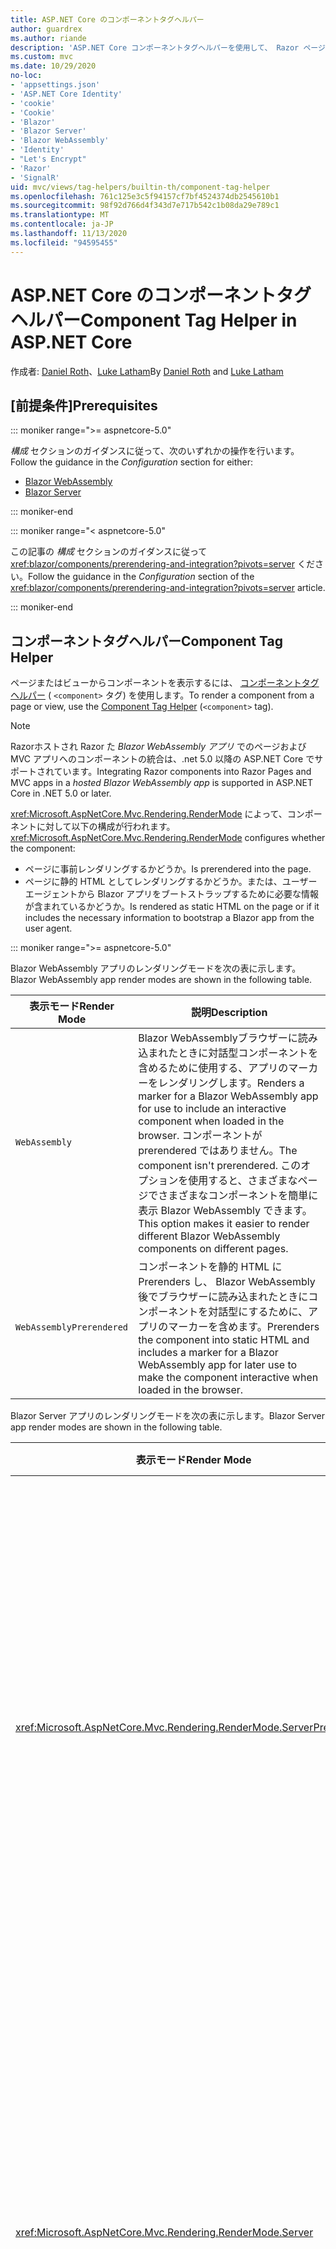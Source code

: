```yaml
---
title: ASP.NET Core のコンポーネントタグヘルパー
author: guardrex
ms.author: riande
description: 'ASP.NET Core コンポーネントタグヘルパーを使用して、 Razor ページおよびビューでコンポーネントを表示する方法について説明します。'
ms.custom: mvc
ms.date: 10/29/2020
no-loc:
- 'appsettings.json'
- 'ASP.NET Core Identity'
- 'cookie'
- 'Cookie'
- 'Blazor'
- 'Blazor Server'
- 'Blazor WebAssembly'
- 'Identity'
- "Let's Encrypt"
- 'Razor'
- 'SignalR'
uid: mvc/views/tag-helpers/builtin-th/component-tag-helper
ms.openlocfilehash: 761c125e3c5f94157cf7bf4524374db2545610b1
ms.sourcegitcommit: 98f92d766d4f343d7e717b542c1b08da29e789c1
ms.translationtype: MT
ms.contentlocale: ja-JP
ms.lasthandoff: 11/13/2020
ms.locfileid: "94595455"
---
```

# <a name="component-tag-helper-in-aspnet-core"></a><span data-ttu-id="8e9a7-103">ASP.NET Core のコンポーネントタグヘルパー</span><span class="sxs-lookup"><span data-stu-id="8e9a7-103">Component Tag Helper in ASP.NET Core</span></span>

<span data-ttu-id="8e9a7-104">作成者: [Daniel Roth](https://github.com/danroth27)、[Luke Latham](https://github.com/guardrex)</span><span class="sxs-lookup"><span data-stu-id="8e9a7-104">By [Daniel Roth](https://github.com/danroth27) and [Luke Latham](https://github.com/guardrex)</span></span>

## <a name="prerequisites"></a><span data-ttu-id="8e9a7-105">[前提条件]</span><span class="sxs-lookup"><span data-stu-id="8e9a7-105">Prerequisites</span></span>

::: moniker range=">= aspnetcore-5.0"

<span data-ttu-id="8e9a7-106">*構成* セクションのガイダンスに従って、次のいずれかの操作を行います。</span><span class="sxs-lookup"><span data-stu-id="8e9a7-106">Follow the guidance in the *Configuration* section for either:</span></span>

* [Blazor WebAssembly](xref:blazor/components/prerendering-and-integration?pivots=webassembly)
* [Blazor Server](xref:blazor/components/prerendering-and-integration?pivots=server)

::: moniker-end

::: moniker range="< aspnetcore-5.0"

<span data-ttu-id="8e9a7-107">この記事の *構成* セクションのガイダンスに従って <xref:blazor/components/prerendering-and-integration?pivots=server> ください。</span><span class="sxs-lookup"><span data-stu-id="8e9a7-107">Follow the guidance in the *Configuration* section of the <xref:blazor/components/prerendering-and-integration?pivots=server> article.</span></span>

::: moniker-end

## <a name="component-tag-helper"></a><span data-ttu-id="8e9a7-108">コンポーネントタグヘルパー</span><span class="sxs-lookup"><span data-stu-id="8e9a7-108">Component Tag Helper</span></span>

<span data-ttu-id="8e9a7-109">ページまたはビューからコンポーネントを表示するには、 [コンポーネントタグヘルパー](xref:Microsoft.AspNetCore.Mvc.TagHelpers.ComponentTagHelper) ( `<component>` タグ) を使用します。</span><span class="sxs-lookup"><span data-stu-id="8e9a7-109">To render a component from a page or view, use the [Component Tag Helper](xref:Microsoft.AspNetCore.Mvc.TagHelpers.ComponentTagHelper) (`<component>` tag).</span></span>

> [!NOTE]
> <span data-ttu-id="8e9a7-110">Razorホストされ Razor た *Blazor WebAssembly アプリ* でのページおよび MVC アプリへのコンポーネントの統合は、.net 5.0 以降の ASP.NET Core でサポートされています。</span><span class="sxs-lookup"><span data-stu-id="8e9a7-110">Integrating Razor components into Razor Pages and MVC apps in a *hosted Blazor WebAssembly app* is supported in ASP.NET Core in .NET 5.0 or later.</span></span>

<span data-ttu-id="8e9a7-111"><xref:Microsoft.AspNetCore.Mvc.Rendering.RenderMode> によって、コンポーネントに対して以下の構成が行われます。</span><span class="sxs-lookup"><span data-stu-id="8e9a7-111"><xref:Microsoft.AspNetCore.Mvc.Rendering.RenderMode> configures whether the component:</span></span>

* <span data-ttu-id="8e9a7-112">ページに事前レンダリングするかどうか。</span><span class="sxs-lookup"><span data-stu-id="8e9a7-112">Is prerendered into the page.</span></span>
* <span data-ttu-id="8e9a7-113">ページに静的 HTML としてレンダリングするかどうか。または、ユーザー エージェントから Blazor アプリをブートストラップするために必要な情報が含まれているかどうか。</span><span class="sxs-lookup"><span data-stu-id="8e9a7-113">Is rendered as static HTML on the page or if it includes the necessary information to bootstrap a Blazor app from the user agent.</span></span>

::: moniker range=">= aspnetcore-5.0"

<span data-ttu-id="8e9a7-114">Blazor WebAssembly アプリのレンダリングモードを次の表に示します。</span><span class="sxs-lookup"><span data-stu-id="8e9a7-114">Blazor WebAssembly app render modes are shown in the following table.</span></span>

| <span data-ttu-id="8e9a7-115">表示モード</span><span class="sxs-lookup"><span data-stu-id="8e9a7-115">Render Mode</span></span> | <span data-ttu-id="8e9a7-116">説明</span><span class="sxs-lookup"><span data-stu-id="8e9a7-116">Description</span></span> |
| ----------- | ----------- |
| `WebAssembly` | <span data-ttu-id="8e9a7-117">Blazor WebAssemblyブラウザーに読み込まれたときに対話型コンポーネントを含めるために使用する、アプリのマーカーをレンダリングします。</span><span class="sxs-lookup"><span data-stu-id="8e9a7-117">Renders a marker for a Blazor WebAssembly app for use to include an interactive component when loaded in the browser.</span></span> <span data-ttu-id="8e9a7-118">コンポーネントが prerendered ではありません。</span><span class="sxs-lookup"><span data-stu-id="8e9a7-118">The component isn't prerendered.</span></span> <span data-ttu-id="8e9a7-119">このオプションを使用すると、さまざまなページでさまざまなコンポーネントを簡単に表示 Blazor WebAssembly できます。</span><span class="sxs-lookup"><span data-stu-id="8e9a7-119">This option makes it easier to render different Blazor WebAssembly components on different pages.</span></span> |
| `WebAssemblyPrerendered` | <span data-ttu-id="8e9a7-120">コンポーネントを静的 HTML に Prerenders し、 Blazor WebAssembly 後でブラウザーに読み込まれたときにコンポーネントを対話型にするために、アプリのマーカーを含めます。</span><span class="sxs-lookup"><span data-stu-id="8e9a7-120">Prerenders the component into static HTML and includes a marker for a Blazor WebAssembly app for later use to make the component interactive when loaded in the browser.</span></span> |

<span data-ttu-id="8e9a7-121">Blazor Server アプリのレンダリングモードを次の表に示します。</span><span class="sxs-lookup"><span data-stu-id="8e9a7-121">Blazor Server app render modes are shown in the following table.</span></span>

| <span data-ttu-id="8e9a7-122">表示モード</span><span class="sxs-lookup"><span data-stu-id="8e9a7-122">Render Mode</span></span> | <span data-ttu-id="8e9a7-123">説明</span><span class="sxs-lookup"><span data-stu-id="8e9a7-123">Description</span></span> |
| ----------- | ----------- |
| <xref:Microsoft.AspNetCore.Mvc.Rendering.RenderMode.ServerPrerendered> | <span data-ttu-id="8e9a7-124">コンポーネントを静的 HTML にレンダリングし、Blazor Server アプリのマーカーを含めます。</span><span class="sxs-lookup"><span data-stu-id="8e9a7-124">Renders the component into static HTML and includes a marker for a Blazor Server app.</span></span> <span data-ttu-id="8e9a7-125">このマーカーは、ユーザー エージェントの起動時に Blazor アプリをブートストラップするために使用されます。</span><span class="sxs-lookup"><span data-stu-id="8e9a7-125">When the user-agent starts, this marker is used to bootstrap a Blazor app.</span></span> |
| <xref:Microsoft.AspNetCore.Mvc.Rendering.RenderMode.Server> | <span data-ttu-id="8e9a7-126">Blazor Server アプリのマーカーをレンダリングします。</span><span class="sxs-lookup"><span data-stu-id="8e9a7-126">Renders a marker for a Blazor Server app.</span></span> <span data-ttu-id="8e9a7-127">コンポーネントからの出力は含められません。</span><span class="sxs-lookup"><span data-stu-id="8e9a7-127">Output from the component isn't included.</span></span> <span data-ttu-id="8e9a7-128">このマーカーは、ユーザー エージェントの起動時に Blazor アプリをブートストラップするために使用されます。</span><span class="sxs-lookup"><span data-stu-id="8e9a7-128">When the user-agent starts, this marker is used to bootstrap a Blazor app.</span></span> |
| <xref:Microsoft.AspNetCore.Mvc.Rendering.RenderMode.Static> | <span data-ttu-id="8e9a7-129">コンポーネントを静的 HTML にレンダリングします。</span><span class="sxs-lookup"><span data-stu-id="8e9a7-129">Renders the component into static HTML.</span></span> |

::: moniker-end

::: moniker range="< aspnetcore-5.0"

<span data-ttu-id="8e9a7-130">Blazor Server アプリのレンダリングモードを次の表に示します。</span><span class="sxs-lookup"><span data-stu-id="8e9a7-130">Blazor Server app render modes are shown in the following table.</span></span>

| <span data-ttu-id="8e9a7-131">表示モード</span><span class="sxs-lookup"><span data-stu-id="8e9a7-131">Render Mode</span></span> | <span data-ttu-id="8e9a7-132">説明</span><span class="sxs-lookup"><span data-stu-id="8e9a7-132">Description</span></span> |
| ----------- | ----------- |
| <xref:Microsoft.AspNetCore.Mvc.Rendering.RenderMode.ServerPrerendered> | <span data-ttu-id="8e9a7-133">コンポーネントを静的 HTML にレンダリングし、Blazor Server アプリのマーカーを含めます。</span><span class="sxs-lookup"><span data-stu-id="8e9a7-133">Renders the component into static HTML and includes a marker for a Blazor Server app.</span></span> <span data-ttu-id="8e9a7-134">このマーカーは、ユーザー エージェントの起動時に Blazor アプリをブートストラップするために使用されます。</span><span class="sxs-lookup"><span data-stu-id="8e9a7-134">When the user-agent starts, this marker is used to bootstrap a Blazor app.</span></span> |
| <xref:Microsoft.AspNetCore.Mvc.Rendering.RenderMode.Server> | <span data-ttu-id="8e9a7-135">Blazor Server アプリのマーカーをレンダリングします。</span><span class="sxs-lookup"><span data-stu-id="8e9a7-135">Renders a marker for a Blazor Server app.</span></span> <span data-ttu-id="8e9a7-136">コンポーネントからの出力は含められません。</span><span class="sxs-lookup"><span data-stu-id="8e9a7-136">Output from the component isn't included.</span></span> <span data-ttu-id="8e9a7-137">このマーカーは、ユーザー エージェントの起動時に Blazor アプリをブートストラップするために使用されます。</span><span class="sxs-lookup"><span data-stu-id="8e9a7-137">When the user-agent starts, this marker is used to bootstrap a Blazor app.</span></span> |
| <xref:Microsoft.AspNetCore.Mvc.Rendering.RenderMode.Static> | <span data-ttu-id="8e9a7-138">コンポーネントを静的 HTML にレンダリングします。</span><span class="sxs-lookup"><span data-stu-id="8e9a7-138">Renders the component into static HTML.</span></span> |

::: moniker-end

<span data-ttu-id="8e9a7-139">追加の特性は次のとおりです。</span><span class="sxs-lookup"><span data-stu-id="8e9a7-139">Additional characteristics include:</span></span>

* <span data-ttu-id="8e9a7-140">複数のコンポーネントを表示する複数のコンポーネントタグヘルパーが許可されてい Razor ます。</span><span class="sxs-lookup"><span data-stu-id="8e9a7-140">Multiple Component Tag Helpers rendering multiple Razor components is allowed.</span></span>
* <span data-ttu-id="8e9a7-141">アプリが起動した後に、コンポーネントを動的にレンダリングすることはできません。</span><span class="sxs-lookup"><span data-stu-id="8e9a7-141">Components can't be dynamically rendered after the app has started.</span></span>
* <span data-ttu-id="8e9a7-142">ページとビューはコンポーネントを使用できますが、逆の場合は真実ではありません。</span><span class="sxs-lookup"><span data-stu-id="8e9a7-142">While pages and views can use components, the converse isn't true.</span></span> <span data-ttu-id="8e9a7-143">コンポーネントでは、ビューおよびページ固有の機能 (部分ビューやセクションなど) を使用できません。</span><span class="sxs-lookup"><span data-stu-id="8e9a7-143">Components can't use view- and page-specific features, such as partial views and sections.</span></span> <span data-ttu-id="8e9a7-144">コンポーネントの部分ビューのロジックを使用するには、部分ビューのロジックをコンポーネントにします。</span><span class="sxs-lookup"><span data-stu-id="8e9a7-144">To use logic from a partial view in a component, factor out the partial view logic into a component.</span></span>
* <span data-ttu-id="8e9a7-145">静的 HTML ページからのサーバー コンポーネントのレンダリングは、サポートされていません。</span><span class="sxs-lookup"><span data-stu-id="8e9a7-145">Rendering server components from a static HTML page isn't supported.</span></span>

<span data-ttu-id="8e9a7-146">次のコンポーネントタグヘルパーは、 `Counter` を使用して、アプリケーションのページまたはビューでコンポーネントをレンダリングし Blazor Server `ServerPrerendered` ます。</span><span class="sxs-lookup"><span data-stu-id="8e9a7-146">The following Component Tag Helper renders the `Counter` component in a page or view in a Blazor Server app with `ServerPrerendered`:</span></span>

```cshtml
@addTagHelper *, Microsoft.AspNetCore.Mvc.TagHelpers
@using {APP ASSEMBLY}.Pages

...

<component type="typeof(Counter)" render-mode="ServerPrerendered" />
```

<span data-ttu-id="8e9a7-147">前の例では、 `Counter` コンポーネントがアプリの *Pages* フォルダー内にあることを前提としています。</span><span class="sxs-lookup"><span data-stu-id="8e9a7-147">The preceding example assumes that the `Counter` component is in the app's *Pages* folder.</span></span> <span data-ttu-id="8e9a7-148">プレースホルダー `{APP ASSEMBLY}` は、アプリのアセンブリ名です (たとえば、ホストされているソリューションの場合 `@using BlazorSample.Pages` `@using BlazorSample.Client.Pages` Blazor )。</span><span class="sxs-lookup"><span data-stu-id="8e9a7-148">The placeholder `{APP ASSEMBLY}` is the app's assembly name (for example, `@using BlazorSample.Pages` or `@using BlazorSample.Client.Pages` in a hosted Blazor solution).</span></span>

<span data-ttu-id="8e9a7-149">コンポーネントタグヘルパーは、コンポーネントにパラメーターを渡すこともできます。</span><span class="sxs-lookup"><span data-stu-id="8e9a7-149">The Component Tag Helper can also pass parameters to components.</span></span> <span data-ttu-id="8e9a7-150">`ColorfulCheckbox`チェックボックスのラベルの色とサイズを設定する次のコンポーネントについて考えてみます。</span><span class="sxs-lookup"><span data-stu-id="8e9a7-150">Consider the following `ColorfulCheckbox` component that sets the check box label's color and size:</span></span>

```razor
<label style="font-size:@(Size)px;color:@Color">
    <input @bind="Value"
           id="survey" 
           name="blazor" 
           type="checkbox" />
    Enjoying Blazor?
</label>

@code {
    [Parameter]
    public bool Value { get; set; }

    [Parameter]
    public int Size { get; set; } = 8;

    [Parameter]
    public string Color { get; set; }

    protected override void OnInitialized()
    {
        Size += 10;
    }
}
```

<span data-ttu-id="8e9a7-151">コンポーネント `Size` `int` タグヘルパーでは、() および `Color` ( `string` ) [コンポーネントパラメーター](xref:blazor/components/index#component-parameters) を設定できます。</span><span class="sxs-lookup"><span data-stu-id="8e9a7-151">The `Size` (`int`) and `Color` (`string`) [component parameters](xref:blazor/components/index#component-parameters) can be set by the Component Tag Helper:</span></span>

```cshtml
@addTagHelper *, Microsoft.AspNetCore.Mvc.TagHelpers
@using {APP ASSEMBLY}.Shared

...

<component type="typeof(ColorfulCheckbox)" render-mode="ServerPrerendered" 
    param-Size="14" param-Color="@("blue")" />
```

<span data-ttu-id="8e9a7-152">前の例では、 `ColorfulCheckbox` コンポーネントがアプリの *共有* フォルダーにあることを前提としています。</span><span class="sxs-lookup"><span data-stu-id="8e9a7-152">The preceding example assumes that the `ColorfulCheckbox` component is in the app's *Shared* folder.</span></span> <span data-ttu-id="8e9a7-153">プレースホルダー `{APP ASSEMBLY}` は、アプリのアセンブリ名です (例: `@using BlazorSample.Shared`)。</span><span class="sxs-lookup"><span data-stu-id="8e9a7-153">The placeholder `{APP ASSEMBLY}` is the app's assembly name (for example, `@using BlazorSample.Shared`).</span></span>

<span data-ttu-id="8e9a7-154">ページまたはビューには、次の HTML が表示されます。</span><span class="sxs-lookup"><span data-stu-id="8e9a7-154">The following HTML is rendered in the page or view:</span></span>

```html
<label style="font-size:24px;color:blue">
    <input id="survey" name="blazor" type="checkbox">
    Enjoying Blazor?
</label>
```

<span data-ttu-id="8e9a7-155">前の例のように、引用符で囲まれた文字列を渡すには、 [明示的な Razor 式](xref:mvc/views/razor#explicit-razor-expressions)が必要です `param-Color` 。</span><span class="sxs-lookup"><span data-stu-id="8e9a7-155">Passing a quoted string requires an [explicit Razor expression](xref:mvc/views/razor#explicit-razor-expressions), as shown for `param-Color` in the preceding example.</span></span> <span data-ttu-id="8e9a7-156">Razor型の値の解析動作は、属性 `string` が型であるため、属性には適用されません `param-*` `object` 。</span><span class="sxs-lookup"><span data-stu-id="8e9a7-156">The Razor parsing behavior for a `string` type value doesn't apply to a `param-*` attribute because the attribute is an `object` type.</span></span>

<span data-ttu-id="8e9a7-157">次の場合を除き、すべての種類のパラメーターがサポートされます。</span><span class="sxs-lookup"><span data-stu-id="8e9a7-157">All types of parameters are supported, except:</span></span>

* <span data-ttu-id="8e9a7-158">ジェネリックパラメーター。</span><span class="sxs-lookup"><span data-stu-id="8e9a7-158">Generic parameters.</span></span>
* <span data-ttu-id="8e9a7-159">シリアル化できないパラメーター。</span><span class="sxs-lookup"><span data-stu-id="8e9a7-159">Non-serializable parameters.</span></span>
* <span data-ttu-id="8e9a7-160">コレクションパラメーターの継承。</span><span class="sxs-lookup"><span data-stu-id="8e9a7-160">Inheritance in collection parameters.</span></span>
* <span data-ttu-id="8e9a7-161">型がアプリの外部で定義されているか、遅延読み込みされたアセンブリ内にあるパラメーター Blazor WebAssembly 。</span><span class="sxs-lookup"><span data-stu-id="8e9a7-161">Parameters whose type is defined outside of the Blazor WebAssembly app or within a lazily-loaded assembly.</span></span>

<span data-ttu-id="8e9a7-162">パラメーターの型は、JSON シリアル化可能である必要があります。これは通常、型が既定のコンストラクターと設定可能なプロパティを持つ必要があることを意味します。</span><span class="sxs-lookup"><span data-stu-id="8e9a7-162">The parameter type must be JSON serializable, which typically means that the type must have a default constructor and settable properties.</span></span> <span data-ttu-id="8e9a7-163">たとえば、前の例ではとの値を指定できます `Size` `Color` 。これは、 `Size` との型 `Color` がプリミティブ型 (と) であり、 `int` `string` JSON シリアライザーでサポートされているためです。</span><span class="sxs-lookup"><span data-stu-id="8e9a7-163">For example, you can specify a value for `Size` and `Color` in the preceding example because the types of `Size` and `Color` are primitive types (`int` and `string`), which are supported by the JSON serializer.</span></span>

<span data-ttu-id="8e9a7-164">次の例では、クラスオブジェクトがコンポーネントに渡されます。</span><span class="sxs-lookup"><span data-stu-id="8e9a7-164">In the following example, a class object is passed to the component:</span></span>

<span data-ttu-id="8e9a7-165">*MyClass.cs* :</span><span class="sxs-lookup"><span data-stu-id="8e9a7-165">*MyClass.cs* :</span></span>

```csharp
public class MyClass
{
    public MyClass()
    {
    }

    public int MyInt { get; set; } = 999;
    public string MyString { get; set; } = "Initial value";
}
```

<span data-ttu-id="8e9a7-166">**クラスには、パラメーターなしのパブリックコンストラクターが必要です。**</span><span class="sxs-lookup"><span data-stu-id="8e9a7-166">**The class must have a public parameterless constructor.**</span></span>

<span data-ttu-id="8e9a7-167">*Shared/MyComponent* :</span><span class="sxs-lookup"><span data-stu-id="8e9a7-167">*Shared/MyComponent.razor* :</span></span>

```razor
<h2>MyComponent</h2>

<p>Int: @MyObject.MyInt</p>
<p>String: @MyObject.MyString</p>

@code
{
    [Parameter]
    public MyClass MyObject { get; set; }
}
```

<span data-ttu-id="8e9a7-168">*Pages/MyPage* :</span><span class="sxs-lookup"><span data-stu-id="8e9a7-168">*Pages/MyPage.cshtml* :</span></span>

```cshtml
@addTagHelper *, Microsoft.AspNetCore.Mvc.TagHelpers
@using {APP ASSEMBLY}
@using {APP ASSEMBLY}.Shared

...

@{
    var myObject = new MyClass();
    myObject.MyInt = 7;
    myObject.MyString = "Set by MyPage";
}

<component type="typeof(MyComponent)" render-mode="ServerPrerendered" 
    param-MyObject="@myObject" />
```

<span data-ttu-id="8e9a7-169">前の例では、 `MyComponent` コンポーネントがアプリの *共有* フォルダーにあることを前提としています。</span><span class="sxs-lookup"><span data-stu-id="8e9a7-169">The preceding example assumes that the `MyComponent` component is in the app's *Shared* folder.</span></span> <span data-ttu-id="8e9a7-170">プレースホルダー `{APP ASSEMBLY}` は、アプリのアセンブリ名 ( `@using BlazorSample` やなど `@using BlazorSample.Shared` ) です。</span><span class="sxs-lookup"><span data-stu-id="8e9a7-170">The placeholder `{APP ASSEMBLY}` is the app's assembly name (for example, `@using BlazorSample` and `@using BlazorSample.Shared`).</span></span> <span data-ttu-id="8e9a7-171">`MyClass` は、アプリの名前空間にあります。</span><span class="sxs-lookup"><span data-stu-id="8e9a7-171">`MyClass` is in the app's namespace.</span></span>

## <a name="additional-resources"></a><span data-ttu-id="8e9a7-172">その他のリソース</span><span class="sxs-lookup"><span data-stu-id="8e9a7-172">Additional resources</span></span>

* <xref:Microsoft.AspNetCore.Mvc.TagHelpers.ComponentTagHelper>
* <xref:mvc/views/tag-helpers/intro>
* <xref:blazor/components/index>
